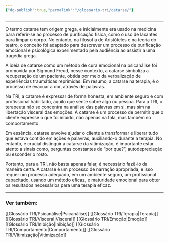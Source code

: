 ```yaml
---
{"dg-publish":true,"permalink":"/glossario-tri/catarse/"}
---
```


---

O termo catarse tem origem grega, e inicialmente era usado na medicina para referir-se ao processo de purificação física, como o uso de laxantes para limpar o corpo. No entanto, na filosofia de Aristóteles e na teoria do teatro, o conceito foi adaptado para descrever um processo de purificação emocional e psicológica experimentado pela audiência ao assistir a uma tragédia grega.

A ideia de catarse como um método de cura emocional na psicanálise foi promovida por Sigmund Freud, nesse contexto, a catarse simboliza a recuperação de um paciente, obtida por meio da verbalização de experiências traumáticas reprimidas. Em resumo, a catarse na terapia, é o processo de evacuar a dor, através de palavras.

Na TRI, a catarse é expressar de forma honesta, em ambiente seguro e com profissional habilitado, aquilo que sente sobre algo ou pessoa. Para a TRI, o terapeuta não se concentra na análise das palavras em si, mas sim na libertação visceral das emoções. A catarse é um processo de permitir que o cliente expresse o que foi inibido, não apenas na fala, mas também no comportamento.

Em essência, catarse envolve ajudar o cliente a transformar e liberar tudo que estava contido em ações e palavras, auxiliando-o durante a terapia. No entanto, é crucial distinguir a catarse da vitimização, é importante estar atento a sinais como, perguntas constantes de “por que?”, autodepreciação ou esconder o rosto.

Portanto, para a TRI, não basta apenas falar, é necessário fazê-lo da maneira certa. A catarse é um processo de narração apropriada, e isso requer um processo adequado, em um ambiente seguro, um profissional capacitado, usando um método eficaz,  e maturidade emocional para obter os resultados necessários para uma terapia eficaz. 



----



### Ver também:

[[Glossário TRI/Psicanálise\|Psicanálise]]
[[Glossário TRI/Terapia\|Terapia]]
[[Glossário TRI/Visceral\|Visceral]]
[[Glossário TRI/Emoção\|Emoção]]
[[Glossário TRI/Inibição\|Inibição]]
[[Glossário TRI/Comportamento\|Comportamento]]
[[Glossário TRI/Vitimização\|Vitimização]]
